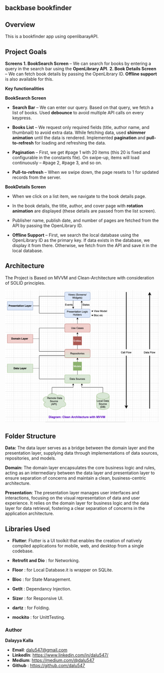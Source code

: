 ## backbase bookfinder

## Overview
This is a bookfinder app using openlibarayAPI.

## Project Goals

**Screens**
**1. BookSearch Screen** – We can search for books by entering a query in the search bar using the **OpenLibrary API**.
**2. Book Details Screen** – We can fetch book details by passing the OpenLibrary ID. **Offline support** is also available for this.

**Key functionalities**

**BookSearch Screen**
- **Search Bar** – We can enter our query. Based on that query, we fetch a list of books. Used **debounce** to avoid multiple API calls on every keypress.

- **Books List** – We request only required fields (title, author name, and thumbnail) to avoid extra data. While fetching data, used **shimmer animation** until the data is rendered. Implemented **pagination** and **pull-to-refresh** for loading and refreshing the data.

- **Pagination** – First, we get #page 1 with 20 items (this 20 is fixed and configurable in the constants file). On swipe-up, items will load continuously – #page 2, #page 3, and so on.

- **Pull-to-refresh** – When we swipe down, the page resets to 1 for updated records from the server.

**BookDetails Screen**

- When we click on a list item, we navigate to the book details page.

- In the book details, the title, author, and cover page with **rotation animation** are displayed (these details are passed from the list screen).

- Publisher name, publish date, and number of pages are fetched from the API by passing the OpenLibrary ID.

- **Offline Support** – First, we search the local database using the OpenLibrary ID as the primary key. If data exists in the database, we display it from there. Otherwise, we fetch from the API and save it in the local database.


## Architecture

The Project is Based on MVVM and Clean-Architecture with consideration of SOLID principles.

![Architecture Diagram](screenshots/clean_architecture.png)

## Folder Structure

**Data:** The data layer serves as a bridge between the domain layer and the presentation layer, supplying data through implementations of data sources, repositories, and models.

**Domain:** The domain layer encapsulates the core business logic and rules, acting as an intermediary between the data layer and presentation layer to ensure separation of concerns and maintain a clean, business-centric architecture. 

**Presentation**: The presentation layer manages user interfaces and interactions, focusing on the visual representation of data and user experience. It relies on the domain layer for business logic and the data layer for data retrieval, fostering a clear separation of concerns in the application architecture.

## Libraries Used

- **Flutter**: Flutter is a UI toolkit that enables the creation of natively compiled applications for mobile, web, and desktop from a single codebase.
 
- **Retrofit and Dio** : for Networking.
- **Floor** : for Local Database.it is wrapper on SQLite.
- **Bloc** : for State Management.
- **GetIt** : Dependancy Injection.
- **Sizer** : for Responsive UI.
- **dartz** : for Folding.
- **mockito** : for UnittTesting.


### Author
 **Dalayya Kalla**
- **Email**: [dalu547@gmail.com]()
- **LinkedIn**: https://www.linkedin.com/in/dalu547/
- **Medium**: https://medium.com/@dalu547
- **Github** : https://github.com/dalu547
  






